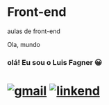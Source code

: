 # Front-end
  aulas de front-end 

  Ola, mundo
 ### olá! Eu sou o Luis Fagner 😀
 [![gmail](https://img.shields.io/badge/Gmail-D14836?style=for-the-badge&logo=gmail&logoColor=white)](luisfagner2121@gmail.com)
 [![linkend](https://img.shields.io/badge/LinkedIn-0077B5?style=for-the-badge&logo=linkedin&logoColor=white)](https://www.linkedin.com/in/luis-fagner-marques-da-silva-690b45b6/)
=======
  
  

